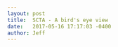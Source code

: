 ```yaml
---
layout: post
title:  SCTA - A bird's eye view
date:   2017-05-16 17:17:03 -0400
author: Jeff
---
```

